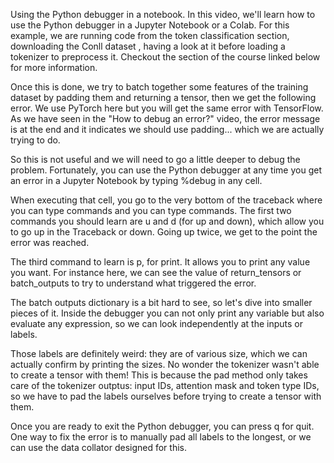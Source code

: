 Using the Python debugger in a notebook. In this video, we'll learn how to use the Python debugger in a Jupyter Notebook or a Colab. For this example, we are running code from the token classification section, downloading the Conll dataset , having a look at it before loading a tokenizer to preprocess it. Checkout the section of the course linked below for more information.

Once this is done, we try to batch together some features of the training dataset by padding them and returning a tensor, then we get the following error. We use PyTorch here but you will get the same error with TensorFlow. As we have seen in the "How to debug an error?" video, the error message is at the end and it indicates we should use padding... which we are actually trying to do.

So this is not useful and we will need to go a little deeper to debug the problem. Fortunately, you can use the Python debugger at any time you get an error in a Jupyter Notebook by typing %debug in any cell.

When executing that cell, you go to the very bottom of the traceback where you can type commands and you can type commands. The first two commands you should learn are u and d (for up and down), which allow you to go up in the Traceback or down. Going up twice, we get to the point the error was reached.

The third command to learn is p, for print. It allows you to print any value you want. For instance here, we can see the value of return_tensors or batch_outputs to try to understand what triggered the error.

The batch outputs dictionary is a bit hard to see, so let's dive into smaller pieces of it. Inside the debugger you can not only print any variable but also evaluate any expression, so we can look independently at the inputs or labels.

Those labels are definitely weird: they are of various size, which we can actually confirm by printing the sizes. No wonder the tokenizer wasn't able to create a tensor with them! This is because the pad method only takes care of the tokenizer outptus: input IDs, attention mask and token type IDs, so we have to pad the labels ourselves before trying to create a tensor with them.

Once you are ready to exit the Python debugger, you can press q for quit. One way to fix the error is to manually pad all labels to the longest, or we can use the data collator designed for this.